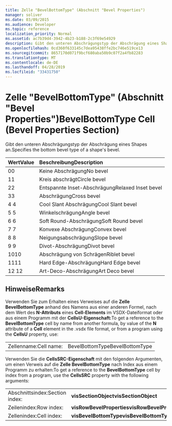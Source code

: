 ```yaml
---
title: Zelle "BevelBottomType" (Abschnitt "Bevel Properties")
manager: soliver
ms.date: 03/09/2015
ms.audience: Developer
ms.topic: reference
localization_priority: Normal
ms.assetid: ac7b39d4-3942-4b23-b188-2c3f69e54929
description: Gibt den unteren Abschrägungstyp der Abschrägung eines Shapes an.
ms.openlocfilehash: 0cd360f633145c7dea95438ffe2bc746e519ce13
ms.sourcegitcommit: 8657170d071f9bcf680aba50b9c07f2a4fb82283
ms.translationtype: MT
ms.contentlocale: de-DE
ms.lasthandoff: 04/28/2019
ms.locfileid: "33431750"
---
```

# <a name="bevelbottomtype-cell-bevel-properties-section"></a><span data-ttu-id="cd5ad-103">Zelle "BevelBottomType" (Abschnitt "Bevel Properties")</span><span class="sxs-lookup"><span data-stu-id="cd5ad-103">BevelBottomType Cell (Bevel Properties Section)</span></span>

<span data-ttu-id="cd5ad-104">Gibt den unteren Abschrägungstyp der Abschrägung eines Shapes an.</span><span class="sxs-lookup"><span data-stu-id="cd5ad-104">Specifies the bottom bevel type of a shape's bevel.</span></span>
  
|<span data-ttu-id="cd5ad-105">**Wert**</span><span class="sxs-lookup"><span data-stu-id="cd5ad-105">**Value**</span></span>|<span data-ttu-id="cd5ad-106">**Beschreibung**</span><span class="sxs-lookup"><span data-stu-id="cd5ad-106">**Description**</span></span>|
|:-----|:-----|
|<span data-ttu-id="cd5ad-107">0</span><span class="sxs-lookup"><span data-stu-id="cd5ad-107">0</span></span>  <br/> |<span data-ttu-id="cd5ad-108">Keine Abschrägung</span><span class="sxs-lookup"><span data-stu-id="cd5ad-108">No bevel</span></span>  <br/> |
|<span data-ttu-id="cd5ad-109">1</span><span class="sxs-lookup"><span data-stu-id="cd5ad-109">1</span></span>  <br/> |<span data-ttu-id="cd5ad-110">Kreis abschrägt</span><span class="sxs-lookup"><span data-stu-id="cd5ad-110">Circle bevel</span></span>  <br/> |
|<span data-ttu-id="cd5ad-111">2</span><span class="sxs-lookup"><span data-stu-id="cd5ad-111">2</span></span>  <br/> |<span data-ttu-id="cd5ad-112">Entspannte Inset-Abschrägung</span><span class="sxs-lookup"><span data-stu-id="cd5ad-112">Relaxed Inset bevel</span></span>  <br/> |
|<span data-ttu-id="cd5ad-113">3</span><span class="sxs-lookup"><span data-stu-id="cd5ad-113">3</span></span>  <br/> |<span data-ttu-id="cd5ad-114">Abschrägung</span><span class="sxs-lookup"><span data-stu-id="cd5ad-114">Cross bevel</span></span>  <br/> |
|<span data-ttu-id="cd5ad-115">4 </span><span class="sxs-lookup"><span data-stu-id="cd5ad-115">4</span></span>  <br/> |<span data-ttu-id="cd5ad-116">Cool Slant Abschrägung</span><span class="sxs-lookup"><span data-stu-id="cd5ad-116">Cool Slant bevel</span></span>  <br/> |
|<span data-ttu-id="cd5ad-117">5 </span><span class="sxs-lookup"><span data-stu-id="cd5ad-117">5</span></span>  <br/> |<span data-ttu-id="cd5ad-118">Winkelschrägung</span><span class="sxs-lookup"><span data-stu-id="cd5ad-118">Angle bevel</span></span>  <br/> |
|<span data-ttu-id="cd5ad-119">6 </span><span class="sxs-lookup"><span data-stu-id="cd5ad-119">6</span></span>  <br/> |<span data-ttu-id="cd5ad-120">Soft Round-Abschrägung</span><span class="sxs-lookup"><span data-stu-id="cd5ad-120">Soft Round bevel</span></span>  <br/> |
|<span data-ttu-id="cd5ad-121">7 </span><span class="sxs-lookup"><span data-stu-id="cd5ad-121">7</span></span>  <br/> |<span data-ttu-id="cd5ad-122">Konvexe Abschrägung</span><span class="sxs-lookup"><span data-stu-id="cd5ad-122">Convex bevel</span></span>  <br/> |
|<span data-ttu-id="cd5ad-123">8 </span><span class="sxs-lookup"><span data-stu-id="cd5ad-123">8</span></span>  <br/> |<span data-ttu-id="cd5ad-124">Neigungsabschrägung</span><span class="sxs-lookup"><span data-stu-id="cd5ad-124">Slope bevel</span></span>  <br/> |
|<span data-ttu-id="cd5ad-125">9 </span><span class="sxs-lookup"><span data-stu-id="cd5ad-125">9</span></span>  <br/> |<span data-ttu-id="cd5ad-126">Divot-Abschrägung</span><span class="sxs-lookup"><span data-stu-id="cd5ad-126">Divot bevel</span></span>  <br/> |
|<span data-ttu-id="cd5ad-127">10</span><span class="sxs-lookup"><span data-stu-id="cd5ad-127">10</span></span>  <br/> |<span data-ttu-id="cd5ad-128">Abschrägung von Schrägen</span><span class="sxs-lookup"><span data-stu-id="cd5ad-128">Riblet bevel</span></span>  <br/> |
|<span data-ttu-id="cd5ad-129">11</span><span class="sxs-lookup"><span data-stu-id="cd5ad-129">11</span></span>  <br/> |<span data-ttu-id="cd5ad-130">Hard Edge-Abschrägung</span><span class="sxs-lookup"><span data-stu-id="cd5ad-130">Hard Edge bevel</span></span>  <br/> |
|<span data-ttu-id="cd5ad-131">12 </span><span class="sxs-lookup"><span data-stu-id="cd5ad-131">12</span></span>  <br/> |<span data-ttu-id="cd5ad-132">Art-Deco-Abschrägung</span><span class="sxs-lookup"><span data-stu-id="cd5ad-132">Art Deco bevel</span></span>  <br/> |
   
## <a name="remarks"></a><span data-ttu-id="cd5ad-133">Hinweise</span><span class="sxs-lookup"><span data-stu-id="cd5ad-133">Remarks</span></span>

<span data-ttu-id="cd5ad-134">Verwenden Sie zum Erhalten eines Verweises auf die **Zelle BevelBottomType** anhand des Namens aus einer anderen Formel, nach dem Wert des **N-Attributs** eines **Cell-Elements** im VSDX-Dateiformat oder aus einem Programm mit der **CellsU-Eigenschaft:**</span><span class="sxs-lookup"><span data-stu-id="cd5ad-134">To get a reference to the **BevelBottomType** cell by name from another formula, by value of the **N** attribute of a **Cell** element in the .vsdx file format, or from a program using the **CellsU** property, use:</span></span> 
  
|||
|:-----|:-----|
| <span data-ttu-id="cd5ad-135">Zellenname:</span><span class="sxs-lookup"><span data-stu-id="cd5ad-135">Cell name:</span></span>  <br/> | <span data-ttu-id="cd5ad-136">BevelBottomType</span><span class="sxs-lookup"><span data-stu-id="cd5ad-136">BevelBottomType</span></span>  <br/> |
   
<span data-ttu-id="cd5ad-137">Verwenden Sie die **CellsSRC-Eigenschaft** mit den folgenden Argumenten, um einen Verweis auf die **Zelle BevelBottomType** nach Index aus einem Programm zu erhalten:</span><span class="sxs-lookup"><span data-stu-id="cd5ad-137">To get a reference to the **BevelBottomType** cell by index from a program, use the **CellsSRC** property with the following arguments:</span></span> 
  
|||
|:-----|:-----|
| <span data-ttu-id="cd5ad-138">Abschnittsindex:</span><span class="sxs-lookup"><span data-stu-id="cd5ad-138">Section index:</span></span>  <br/> |<span data-ttu-id="cd5ad-139">**visSectionObject**</span><span class="sxs-lookup"><span data-stu-id="cd5ad-139">**visSectionObject**</span></span> <br/> |
| <span data-ttu-id="cd5ad-140">Zeilenindex:</span><span class="sxs-lookup"><span data-stu-id="cd5ad-140">Row index:</span></span>  <br/> |<span data-ttu-id="cd5ad-141">**visRowBevelProperties**</span><span class="sxs-lookup"><span data-stu-id="cd5ad-141">**visRowBevelProperties**</span></span> <br/> |
| <span data-ttu-id="cd5ad-142">Zellenindex:</span><span class="sxs-lookup"><span data-stu-id="cd5ad-142">Cell index:</span></span>  <br/> |<span data-ttu-id="cd5ad-143">**visBevelBottomType**</span><span class="sxs-lookup"><span data-stu-id="cd5ad-143">**visBevelBottomType**</span></span> <br/> |
   

